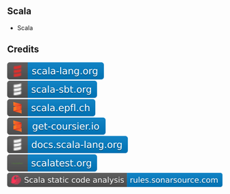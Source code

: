 Scala
-----

- Scala

Credits
-------
[![image](
Credits/scala-lang.org.svg)](https://scala-lang.org/)  
[![image](
Credits/scala-sbt.org.svg)](https://scala-sbt.org/)  
[![image](
Credits/scala.epfl.ch.svg)](https://scala.epfl.ch/)  
[![image](
Credits/get-coursier.io.svg)](https://get-coursier.io/)  
[![image](
Credits/docs.scala-lang.org.svg)](https://docs.scala-lang.org/)  
[![image](
Credits/scalatest.org.svg)](https://scalatest.org/)  
[![image](
Credits/Scala-static-code-analysis-rules.sonarsource.com.svg)](https://rules.sonarsource.com/scala/)
